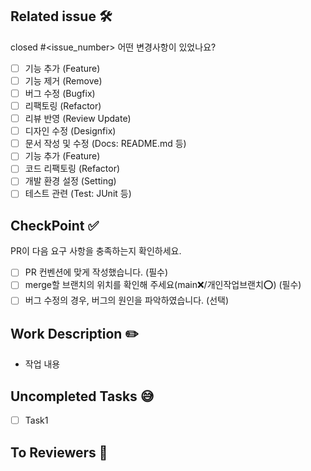 ## Related issue 🛠

closed #<issue_number>
어떤 변경사항이 있었나요?

- [ ] 기능 추가 (Feature)
- [ ] 기능 제거 (Remove)
- [ ] 버그 수정 (Bugfix)
- [ ] 리팩토링 (Refactor)
- [ ] 리뷰 반영 (Review Update)
- [ ] 디자인 수정 (Designfix)
- [ ] 문서 작성 및 수정 (Docs: README.md 등)
- [ ] 기능 추가 (Feature)
- [ ] 코드 리팩토링 (Refactor)
- [ ] 개발 환경 설정 (Setting)
- [ ] 테스트 관련 (Test: JUnit 등)

## CheckPoint ✅

PR이 다음 요구 사항을 충족하는지 확인하세요.

- [ ] PR 컨벤션에 맞게 작성했습니다. (필수)
- [ ] merge할 브랜치의 위치를 확인해 주세요(main❌/개인작업브랜치⭕) (필수)
- [ ] 버그 수정의 경우, 버그의 원인을 파악하였습니다. (선택)

## Work Description ✏️

- 작업 내용

## Uncompleted Tasks 😅

- [ ] Task1

## To Reviewers 📢
